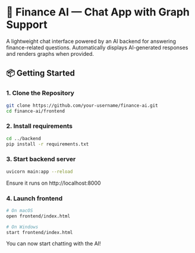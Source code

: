 # 💬 Finance AI — Chat App with Graph Support

A lightweight chat interface powered by an AI backend for answering finance-related questions. Automatically displays AI-generated responses and renders graphs when provided.

## 📦 Getting Started

### 1. Clone the Repository

```bash
git clone https://github.com/your-username/finance-ai.git
cd finance-ai/frontend
```

### 2. Install requirements

```bash
cd ../backend
pip install -r requirements.txt
```

### 3. Start backend server

```bash
uvicorn main:app --reload
```

Ensure it runs on http://localhost:8000

### 4. Launch frontend

```bash
# On macOS
open frontend/index.html

# On Windows
start frontend/index.html
```

You can now start chatting with the AI!
